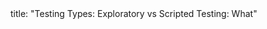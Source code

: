 <frontmatter>
title: "Testing Types: Exploratory vs Scripted Testing: What"
</frontmatter>

<include src="unit-inPage-asFlat.md" boilerplate />